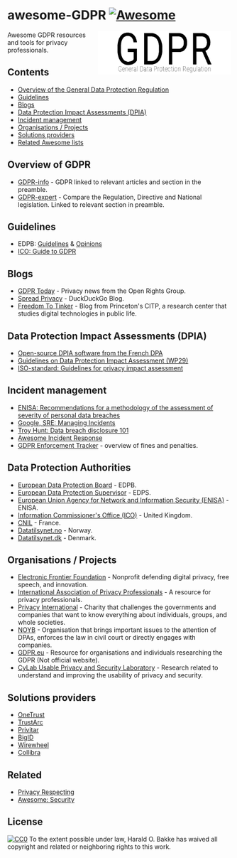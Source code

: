 # awesome-GDPR [![Awesome](https://awesome.re/badge-flat.svg)](https://awesome.re)

[<img src="GDPR.png" align="right" width="300">](https://github.com/bakke92/awesome-gdpr)


Awesome GDPR resources and tools for privacy professionals.

## Contents
  * [Overview of the General Data Protection Regulation](#Overview-of-GDPR)
  * [Guidelines](#Guidelines)
  * [Blogs](#Blogs)
  * [Data Protection Impact Assessments (DPIA)](#data-protection-impact-assessments-dpia)
  * [Incident management](#incident-management)
  * [Organisations / Projects](#organisations--projects)
  * [Solutions providers](#Solutions-providers)
  * [Related Awesome lists](#related-awesome-lists)

## Overview of GDPR
  * [GDPR-info](https://gdpr-info.eu/) - GDPR linked to relevant articles and section in the preamble.
  * [GDPR-expert](https://www.gdpr-expert.com/home.html?mid=5) - Compare the Regulation, Directive and National legislation. Linked to relevant section in preamble.
  
## Guidelines
  * EDPB: [Guidelines](https://edpb.europa.eu/our-work-tools/general-guidance/gdpr-guidelines-recommendations-best-practices_en) & [Opinions](https://edpb.europa.eu/our-work-tools/consistency-findings/opinions_en)
  * [ICO: Guide to GDPR](https://ico.org.uk/for-organisations/guide-to-data-protection/guide-to-the-general-data-protection-regulation-gdpr/)
  
## Blogs
  * [GDPR Today](https://www.gdprtoday.org/) - Privacy news from the Open Rights Group.
  * [Spread Privacy](https://spreadprivacy.com/) - DuckDuckGo Blog.
  * [Freedom To Tinker](https://freedom-to-tinker.com/) - Blog from Princeton's CITP, a research center that studies digital technologies in public life.
  
## Data Protection Impact Assessments (DPIA)
  * [Open-source DPIA software from the French DPA](https://www.cnil.fr/en/open-source-pia-software-helps-carry-out-data-protection-impact-assesment)
  * [Guidelines on Data Protection Impact Assessment (WP29)](https://ec.europa.eu/newsroom/article29/item-detail.cfm?item_id=611236)
  * [ISO-standard: Guidelines for privacy impact assessment](https://www.iso.org/standard/62289.html)
  
## Incident management
  * [ENISA: Recommendations for a methodology of the assessment of severity of personal data breaches](https://www.enisa.europa.eu/publications/dbn-severity)
  * [Google, SRE: Managing Incidents](https://landing.google.com/sre/sre-book/chapters/managing-incidents/)
  * [Troy Hunt: Data breach disclosure 101](https://www.troyhunt.com/data-breach-disclosure-101-how-to-succeed-after-youve-failed/)
  * [Awesome Incident Response](https://github.com/meirwah/awesome-incident-response)
  * [GDPR Enforcement Tracker](http://www.enforcementtracker.com/) - overview of fines and penalties.
 
## Data Protection Authorities 
  * [European Data Protection Board](https://edpb.europa.eu/) - EDPB.
  * [European Data Protection Supervisor](https://edps.europa.eu/) - EDPS.
  * [European Union Agency for Network and Information Security (ENISA)](https://www.enisa.europa.eu/topics/data-protection) - ENISA.
  * [Information Commissioner's Office (ICO)](https://ico.org.uk/) - United Kingdom.
  * [CNIL](https://www.cnil.fr/en/home) - France.
  * [Datatilsynet.no](https://www.datatilsynet.no/en/) - Norway.
  * [Datatilsynet.dk](https://www.datatilsynet.dk/english/) - Denmark.
  
## Organisations / Projects

  * [Electronic Frontier Foundation](https://www.eff.org/) - Nonprofit defending digital privacy, free speech, and innovation.
  * [International Association of Privacy Professionals](https://iapp.org/) - A resource for privacy professionals.
  * [Privacy International](https://www.privacyinternational.org) - Charity that challenges the governments and companies that want to know everything about individuals, groups, and whole societies.
  * [NOYB](https://noyb.eu/) - Organisation that brings important issues to the attention of DPAs, enforces the law in civil court or directly engages with companies.
  * [GDPR.eu](https://gdpr.eu/) - Resource for organisations and individuals researching the GDPR (Not official website).
  * [CyLab Usable Privacy and Security Laboratory](https://cups.cs.cmu.edu/) - Research related to understand and improving the usability of privacy and security.
  
## Solutions providers
  * [OneTrust](https://www.onetrust.com/)
  * [TrustArc](https://www.trustarc.com/)
  * [Privitar](https://www.privitar.com/)
  * [BigID](https://bigid.com/)
  * [Wirewheel](https://wirewheel.io)
  * [Collibra](https://www.collibra.com)
    
## Related
  * [Privacy Respecting](https://github.com/nikitavoloboev/privacy-respecting)
  * [Awesome: Security](https://github.com/sindresorhus/awesome#security)

## License
[![CC0](http://mirrors.creativecommons.org/presskit/buttons/88x31/svg/cc-zero.svg)](https://creativecommons.org/publicdomain/zero/1.0/)
To the extent possible under law, Harald O. Bakke has waived all copyright and related or neighboring rights to this work.
